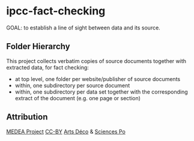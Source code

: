 # ipcc-fact-checking

GOAL: to establish a line of sight between data and its source.

## Folder Hierarchy

This project collects verbatim copies of source documents
together with extracted data, for fact checking:

* at top level, one folder per website/publisher of source documents
* within, one subdirectory per source document
* within, one subdirectory per data set together
  with the corresponding extract of the document
  (e.g. one page or section)

## Attribution

[MEDEA Project][MEDEA]
[CC-BY][] [Arts Déco][Arts Deco] & [Sciences Po][Medialab]

[MEDEA]: http://www.projetmedea.fr/
[CC-BY]: https://creativecommons.org/licenses/by/4.0/
         "Creative Commons Attribution 4.0 International"
[Arts Deco]: http://www.ensad.fr/en
             "École Nationale Supérieure des Arts Décoratifs"
[Medialab]: http://www.medialab.sciences-po.fr/
               "Sciences Po Médialab"
